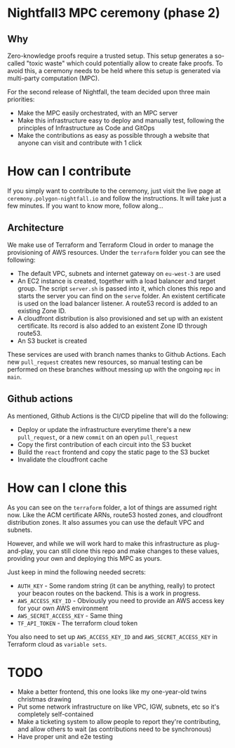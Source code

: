 # Nightfall3 MPC ceremony (phase 2)

## Why

Zero-knowledge proofs require a trusted setup. This setup generates a so-called "toxic waste" which
could potentially allow to create fake proofs. To avoid this, a ceremony needs to be held where this
setup is generated via multi-party computation (MPC).

For the second release of Nightfall, the team decided upon three main priorities:

- Make the MPC easily orchestrated, with an MPC server
- Make this infrastructure easy to deploy and manually test, following the principles of
  Infrastructure as Code and GitOps
- Make the contributions as easy as possible through a website that anyone can visit and contribute
  with 1 click

# How can I contribute

If you simply want to contribute to the ceremony, just visit the live page at
`ceremony.polygon-nightfall.io` and follow the instructions. It will take just a few minutes. If you
want to know more, follow along...

## Architecture

We make use of Terraform and Terraform Cloud in order to manage the provisioning of AWS resources.
Under the `terraform` folder you can see the following:

- The default VPC, subnets and internet gateway on `eu-west-3` are used
- An EC2 instance is created, together with a load balancer and target group. The script `server.sh`
  is passed into it, which clones this repo and starts the server you can find on the `serve`
  folder. An existent certificate is used on the load balancer listener. A route53 record is added
  to an existing Zone ID.
- A cloudfront distribution is also provisioned and set up with an existent certificate. Its record
  is also added to an existent Zone ID through route53.
- An S3 bucket is created

These services are used with branch names thanks to Github Actions. Each new `pull_request` creates
new resources, so manual testing can be performed on these branches without messing up with the
ongoing `mpc` in `main`.

## Github actions

As mentioned, Github Actions is the CI/CD pipeline that will do the following:

- Deploy or update the infrastructure everytime there's a new `pull_request`, or a new `commit` on
  an open `pull_request`
- Copy the first contribution of each circuit into the S3 bucket
- Build the `react` frontend and copy the static page to the S3 bucket
- Invalidate the cloudfront cache

# How can I clone this

As you can see on the `terraform` folder, a lot of things are assumed right now. Like the ACM
certificate ARNs, route53 hosted zones, and cloudfront distribution zones. It also assumes you can
use the default VPC and subnets.

However, and while we will work hard to make this infrastructure as plug-and-play, you can still
clone this repo and make changes to these values, providing your own and deploying this MPC as
yours.

Just keep in mind the following needed secrets:

- `AUTH_KEY` - Some random string (it can be anything, really) to protect your beacon routes on the
  backend. This is a work in progress.
- `AWS_ACCESS_KEY_ID` - Obviously you need to provide an AWS access key for your own AWS environment
- `AWS_SECRET_ACCESS_KEY` - Same thing
- `TF_API_TOKEN` - The terraform cloud token

You also need to set up `AWS_ACCESS_KEY_ID` and `AWS_SECRET_ACCESS_KEY` in Terraform cloud as
`variable sets`.

# TODO

- Make a better frontend, this one looks like my one-year-old twins christmas drawing
- Put some network infrastructure on like VPC, IGW, subnets, etc so it's completely self-contained
- Make a ticketing system to allow people to report they're contributing, and allow others to wait
  (as contributions need to be synchronous)
- Have proper unit and e2e testing
